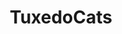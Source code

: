 ---
title: TuxedoCats
crosslinks:
- livven
- curledfeetsies
- teefies
- Flamepoints
- CatsStandingUp
- BeforeNAfterAdoption
- GirlsWithHugePussies
- Bandnames
- cats
- DIY
- Serendipity
- OutOfTheLoop
---